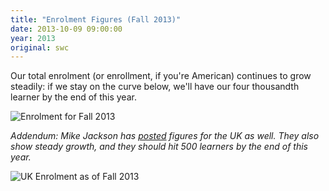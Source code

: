 ```yaml
---
title: "Enrolment Figures (Fall 2013)"
date: 2013-10-09 09:00:00
year: 2013
original: swc
---
```

<p>Our total enrolment (or enrollment, if you're American) continues to grow steadily: if we stay on the curve below, we'll have our four thousandth learner by the end of this year.</p>
<p>
  <img src="{{site.github.url}}/files/2013/10/enrolment-fall-2013.png" alt="Enrolment for Fall 2013" />
</p>
<p><em>Addendum: Mike Jackson has <a href="http://www.software.ac.uk/blog/2013-10-14-software-carpentry-uk-enrolments-date">posted</a> figures for the UK as well.  They also show steady growth, and they should hit 500 learners by the end of this year.</em></p>
<p><img src="http://software.ac.uk/sites/default/files/images/content/swc-attendees-q3-2013.png" alt="UK Enrolment as of Fall 2013" /></p>
